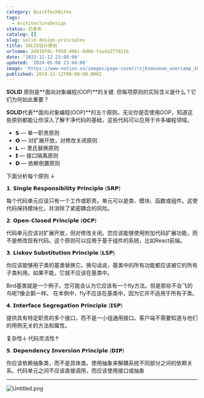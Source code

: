 ```yaml
---
category: QuickTechBites
tags:
  - ArchitectureDesign
status: 已发布
catalog: []
slug: solid-design-principles
title: SOLID设计原则
urlname: 2d810f8c-f950-406c-8d0b-faa4a27fd21b
date: '2023-11-12 23:08:00'
updated: '2024-05-08 23:04:00'
image: 'https://www.notion.so/images/page-cover/rijksmuseum_avercamp_1620.jpg'
published: 2019-11-12T08:00:00.000Z
---
```


**SOLID** 原则是**面向对象编程(OOP)**的关键. 但每项原则的实际含义是什么？它们为何如此重要？


**SOLID**代表**面向对象编程(OOP)**的五个原则。无论你是否使用OOP，知道这些原则都能让你深入了解干净代码的基础，这些代码可以应用于许多编程领域。

- 𝗦 — 单一职责原则
- 𝗢 — 对扩展开放，对修改关闭原则
- 𝗟 — 里氏替换原则
- 𝗜 — 接口隔离原则
- 𝗗 — 依赖倒置原则

下面分析每个原则 ↓


𝟭. 𝗦𝗶𝗻𝗴𝗹𝗲 𝗥𝗲𝘀𝗽𝗼𝗻𝘀𝗶𝗯𝗶𝗹𝗶𝘁𝘆 𝗣𝗿𝗶𝗻𝗰𝗶𝗽𝗹𝗲 (𝗦𝗥𝗣)


每个代码单元应该只有一个工作或职责。单元可以是类、模块、函数或组件。这使代码保持模块化，并消除了紧密耦合的风险。


𝟮. 𝗢𝗽𝗲𝗻-𝗖𝗹𝗼𝘀𝗲𝗱 𝗣𝗿𝗶𝗻𝗰𝗶𝗽𝗹𝗲 (𝗢𝗖𝗣)


代码单元应该对扩展开放，但对修改关闭。您应该能够使用附加代码扩展功能，而不是修改现有代码。这个原则可以应用于基于组件的系统，比如React前端。


𝟯. 𝗟𝗶𝘀𝗸𝗼𝘃 𝗦𝘂𝗯𝘀𝘁𝗶𝘁𝘂𝘁𝗶𝗼𝗻 𝗣𝗿𝗶𝗻𝗰𝗶𝗽𝗹𝗲 (𝗟𝗦𝗣)


你应该能够用子类的基类替换它。换句话说，基类中的所有功能都应该被它的所有子类利用。如果不能，它就不应该在基类中。


Bird基类就是一个例子。您可能会认为它应该有一个fly方法。但是那些不会飞的鸟呢?像企鹅一样。
在本例中，fly不应该在基类中，因为它并不适用于所有子类。


𝟰. 𝗜𝗻𝘁𝗲𝗿𝗳𝗮𝗰𝗲 𝗦𝗲𝗴𝗿𝗲𝗴𝗮𝘁𝗶𝗼𝗻 𝗣𝗿𝗶𝗻𝗰𝗶𝗽𝗹𝗲 (𝗜𝗦𝗣)


提供具有特定职责的多个接口，而不是一小组通用接口。客户端不需要知道与他们的用例无关的方法和属性。


复杂性↓
代码灵活性↑


𝟱. 𝗗𝗲𝗽𝗲𝗻𝗱𝗲𝗻𝗰𝘆 𝗜𝗻𝘃𝗲𝗿𝘀𝗶𝗼𝗻 𝗣𝗿𝗶𝗻𝗰𝗶𝗽𝗹𝗲 (𝗗𝗜𝗣)


你应该依赖抽象类，而不是具体类。使用抽象来解耦系统不同部分之间的依赖关系。代码单元之间不应该直接调用，而应该使用接口或抽象


---


![Untitled.png](https://prod-files-secure.s3.us-west-2.amazonaws.com/5d24fe63-e567-4804-86f9-9fdc62e13082/6fc4afd3-478b-4aaf-9884-0a3f8e406a71/Untitled.png?X-Amz-Algorithm=AWS4-HMAC-SHA256&X-Amz-Content-Sha256=UNSIGNED-PAYLOAD&X-Amz-Credential=ASIAZI2LB466Q6X7UY6G%2F20250317%2Fus-west-2%2Fs3%2Faws4_request&X-Amz-Date=20250317T053853Z&X-Amz-Expires=3600&X-Amz-Security-Token=IQoJb3JpZ2luX2VjEOX%2F%2F%2F%2F%2F%2F%2F%2F%2F%2FwEaCXVzLXdlc3QtMiJGMEQCICG6jD5kmtTt1p06H7vzizDJ1lIR8sn5aTH8u3SixTWMAiBEnxnxTN9ADF4nozssw4yU8Hp%2FvqkKascgBqYaIteFTSr%2FAwg%2BEAAaDDYzNzQyMzE4MzgwNSIMM7PCqUZVrIrOzem%2FKtwDshsDylqDXrZJXxw3DU0xsSfZbEau8%2ByltXsX6%2FSHgBHaYa91%2BJm0EWdULGfHWufyRvXpmWsYf3ktRod3irKNW4lM1DLGt6vFWoOXVVztDzUH1IQr7iKShuAsr80XhjlxDxArAwemJjVSs0S8afr6gW%2F868S%2BgbqhF5l5RHEe1WzHOd1BVE%2FmxX298SXeaMK9ekqRu6EQ%2BZFnaj96HiPzUzI7%2BsJBQISmPo7aSxP%2FBMU8VL%2BtX5SoXZ53xCMKyz9%2FHUSqY3TvFzaRJ%2Fjfn4bSfK9bDaGnB11buwoMsTkMhbWtFVwAaG4RlmiIzKiMw%2Bcvx65fNKaE1snEUS7lhpBfDu5xz5lKIteLh4ULynB1xolzWOG7Fe%2BhVeVyNnlMXNpK8kJ9imv8knSTWO6WyHPJnxbhRp%2FiAEX9n9v4SaZzd6C7OpY3KwsbtfczxqAE5GZ3XgH9zLdt0huOLlstObSLSmYhatz5GlkHNizrYHGd4MjYQsKdRoi7wL3Qm1lRyi1JTpo1UlO60gx8k1g8mj7elkIIcQMpwrRKzzyiMhaGTRXyHRTZ%2F1a%2Bz2yXpPrAyKQk4MlryFZSBWmppnoPn6QgyqrKjcs5JyGNwZFxiKaOdaf6aDFm8P4TuDYrIEkwntrevgY6pgEboL%2Bo7G7ey1t8rO%2F3XOq2tZCUCj5Q3GtvfNQh4AODkuuUYZkpuT9jrNXgv546N%2FZFiEtv1TBV9LgLt2DJD3jJDlEdFdXBXYL8zJKWkPpWhBrayiVWhWxDn4GNcpTNSXFsgMtSZtvxAzQkwGI0jcG%2FPEIp%2FsW8%2BON0RAPetROwBm6Jb7Ei8C1DfjNJNT%2Bz2gAHgR%2B3d0Vbh4Ac%2FRtueAAMZ2Mr6CPt&X-Amz-Signature=8b53cfb73f542553e8dec0be08f972c059decadbd8fd17019d325f44c49e46ea&X-Amz-SignedHeaders=host&x-id=GetObject)

